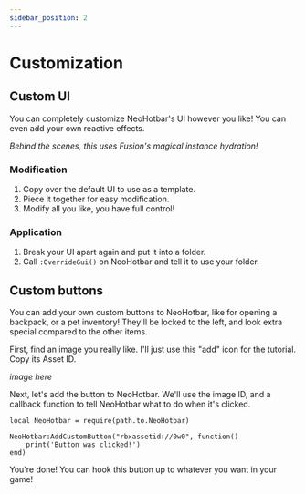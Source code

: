 ```yaml
---
sidebar_position: 2
---
```


# Customization

## Custom UI

You can completely customize NeoHotbar's UI however you like! You can even add your own reactive effects.

*Behind the scenes, this uses Fusion's magical instance hydration!*

### Modification

1. Copy over the default UI to use as a template.
2. Piece it together for easy modification.
3. Modify all you like, you have full control!

### Application

1. Break your UI apart again and put it into a folder.
2. Call `:OverrideGui()` on NeoHotbar and tell it to use your folder.

## Custom buttons

You can add your own custom buttons to NeoHotbar, like for opening a backpack, or a pet inventory! They'll be locked to the left, and look extra special compared to the other items.

First, find an image you really like. I'll just use this "add" icon for the tutorial. Copy its Asset ID.

*image here*

Next, let's add the button to NeoHotbar. We'll use the image ID, and a callback function to tell NeoHotbar what to do when it's clicked.

```
local NeoHotbar = require(path.to.NeoHotbar)

NeoHotbar:AddCustomButton("rbxassetid://0w0", function()
    print('Button was clicked!')
end)
```

You're done! You can hook this button up to whatever you want in your game!